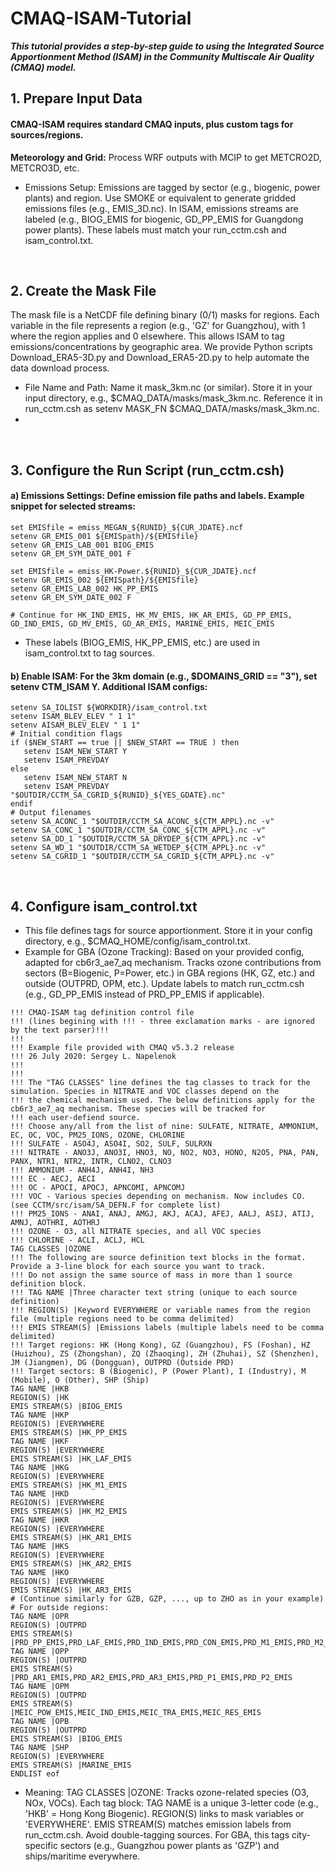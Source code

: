 # CMAQ-ISAM-Tutorial
_**This tutorial provides a step-by-step guide to using the Integrated Source Apportionment Method (ISAM) in the Community Multiscale Air Quality (CMAQ) model.**_

## 1. Prepare Input Data
#### CMAQ-ISAM requires standard CMAQ inputs, plus custom tags for sources/regions.
**Meteorology and Grid:** Process WRF outputs with MCIP to get METCRO2D, METCRO3D, etc.
* Emissions Setup: Emissions are tagged by sector (e.g., biogenic, power plants) and region. Use SMOKE or equivalent to generate gridded emissions files (e.g., EMIS_3D.nc). In ISAM, emissions streams are labeled (e.g., BIOG_EMIS for biogenic, GD_PP_EMIS for Guangdong power plants). These labels must match your run_cctm.csh and isam_control.txt.

<br>

## 2. Create the Mask File
The mask file is a NetCDF file defining binary (0/1) masks for regions. Each variable in the file represents a region (e.g., 'GZ' for Guangzhou), with 1 where the region applies and 0 elsewhere. This allows ISAM to tag emissions/concentrations by geographic area.
We provide Python scripts Download_ERA5-3D.py and Download_ERA5-2D.py to help automate the data download process.
* File Name and Path: Name it mask_3km.nc (or similar). Store it in your input directory, e.g., $CMAQ_DATA/masks/mask_3km.nc. Reference it in run_cctm.csh as setenv MASK_FN $CMAQ_DATA/masks/mask_3km.nc.
* 

<br>

## 3. Configure the Run Script (run_cctm.csh)
####    a) Emissions Settings: Define emission file paths and labels. Example snippet for selected streams:
```
set EMISfile = emiss_MEGAN_${RUNID}_${CUR_JDATE}.ncf
setenv GR_EMIS_001 ${EMISpath}/${EMISfile}
setenv GR_EMIS_LAB_001 BIOG_EMIS
setenv GR_EM_SYM_DATE_001 F

set EMISfile = emiss_HK-Power.${RUNID}_${CUR_JDATE}.ncf
setenv GR_EMIS_002 ${EMISpath}/${EMISfile}
setenv GR_EMIS_LAB_002 HK_PP_EMIS
setenv GR_EM_SYM_DATE_002 F

# Continue for HK_IND_EMIS, HK_MV_EMIS, HK_AR_EMIS, GD_PP_EMIS, GD_IND_EMIS, GD_MV_EMIS, GD_AR_EMIS, MARINE_EMIS, MEIC_EMIS
```
* These labels (BIOG_EMIS, HK_PP_EMIS, etc.) are used in isam_control.txt to tag sources.

####    b) Enable ISAM: For the 3km domain (e.g., $DOMAINS_GRID == "3"), set setenv CTM_ISAM Y. Additional ISAM configs:
```
setenv SA_IOLIST ${WORKDIR}/isam_control.txt
setenv ISAM_BLEV_ELEV " 1 1"
setenv AISAM_BLEV_ELEV " 1 1"
# Initial condition flags
if ($NEW_START == true || $NEW_START == TRUE ) then
   setenv ISAM_NEW_START Y
   setenv ISAM_PREVDAY
else
   setenv ISAM_NEW_START N
   setenv ISAM_PREVDAY "$OUTDIR/CCTM_SA_CGRID_${RUNID}_${YES_GDATE}.nc"
endif
# Output filenames
setenv SA_ACONC_1 "$OUTDIR/CCTM_SA_ACONC_${CTM_APPL}.nc -v"
setenv SA_CONC_1 "$OUTDIR/CCTM_SA_CONC_${CTM_APPL}.nc -v"
setenv SA_DD_1 "$OUTDIR/CCTM_SA_DRYDEP_${CTM_APPL}.nc -v"
setenv SA_WD_1 "$OUTDIR/CCTM_SA_WETDEP_${CTM_APPL}.nc -v"
setenv SA_CGRID_1 "$OUTDIR/CCTM_SA_CGRID_${CTM_APPL}.nc -v"
```

<br>

## 4. Configure isam_control.txt
* This file defines tags for source apportionment. Store it in your config directory, e.g., $CMAQ_HOME/config/isam_control.txt.
* Example for GBA (Ozone Tracking): Based on your provided config, adapted for cb6r3_ae7_aq mechanism. Tracks ozone contributions from sectors (B=Biogenic, P=Power, etc.) in GBA regions (HK, GZ, etc.) and outside (OUTPRD, OPM, etc.). Update labels to match run_cctm.csh (e.g., GD_PP_EMIS instead of PRD_PP_EMIS if applicable).
```
!!! CMAQ-ISAM tag definition control file
!!! (lines begining with !!! - three exclamation marks - are ignored by the text parser)!!!
!!!
!!! Example file provided with CMAQ v5.3.2 release
!!! 26 July 2020: Sergey L. Napelenok
!!!
!!!
!!! The "TAG CLASSES" line defines the tag classes to track for the simulation. Species in NITRATE and VOC classes depend on the
!!! the chemical mechanism used. The below definitions apply for the cb6r3_ae7_aq mechanism. These species will be tracked for
!!! each user-defiend source.
!!! Choose any/all from the list of nine: SULFATE, NITRATE, AMMONIUM, EC, OC, VOC, PM25_IONS, OZONE, CHLORINE
!!! SULFATE - ASO4J, ASO4I, SO2, SULF, SULRXN
!!! NITRATE - ANO3J, ANO3I, HNO3, NO, NO2, NO3, HONO, N2O5, PNA, PAN, PANX, NTR1, NTR2, INTR, CLNO2, CLNO3
!!! AMMONIUM - ANH4J, ANH4I, NH3
!!! EC - AECJ, AECI
!!! OC - APOCI, APOCJ, APNCOMI, APNCOMJ
!!! VOC - Various species depending on mechanism. Now includes CO. (see CCTM/src/isam/SA_DEFN.F for complete list)
!!! PM25_IONS - ANAI, ANAJ, AMGJ, AKJ, ACAJ, AFEJ, AALJ, ASIJ, ATIJ, AMNJ, AOTHRI, AOTHRJ
!!! OZONE - O3, all NITRATE species, and all VOC species
!!! CHLORINE - ACLI, ACLJ, HCL
TAG CLASSES |OZONE
!!! The following are source definition text blocks in the format. Provide a 3-line block for each source you want to track.
!!! Do not assign the same source of mass in more than 1 source definition block.
!!! TAG NAME |Three character text string (unique to each source definition)
!!! REGION(S) |Keyword EVERYWHERE or variable names from the region file (multiple regions need to be comma delimited)
!!! EMIS STREAM(S) |Emissions labels (multiple labels need to be comma delimited)
!!! Target regions: HK (Hong Kong), GZ (Guangzhou), FS (Foshan), HZ (Huizhou), ZS (Zhongshan), ZQ (Zhaoqing), ZH (Zhuhai), SZ (Shenzhen), JM (Jiangmen), DG (Dongguan), OUTPRD (Outside PRD)
!!! Target sectors: B (Biogenic), P (Power Plant), I (Industry), M (Mobile), O (Other), SHP (Ship)
TAG NAME |HKB
REGION(S) |HK
EMIS STREAM(S) |BIOG_EMIS
TAG NAME |HKP
REGION(S) |EVERYWHERE
EMIS STREAM(S) |HK_PP_EMIS
TAG NAME |HKF
REGION(S) |EVERYWHERE
EMIS STREAM(S) |HK_LAF_EMIS
TAG NAME |HKG
REGION(S) |EVERYWHERE
EMIS STREAM(S) |HK_M1_EMIS
TAG NAME |HKD
REGION(S) |EVERYWHERE
EMIS STREAM(S) |HK_M2_EMIS
TAG NAME |HKR
REGION(S) |EVERYWHERE
EMIS STREAM(S) |HK_AR1_EMIS
TAG NAME |HKS
REGION(S) |EVERYWHERE
EMIS STREAM(S) |HK_AR2_EMIS
TAG NAME |HKO
REGION(S) |EVERYWHERE
EMIS STREAM(S) |HK_AR3_EMIS
# (Continue similarly for GZB, GZP, ..., up to ZHO as in your example)
# For outside regions:
TAG NAME |OPR
REGION(S) |OUTPRD
EMIS STREAM(S) |PRD_PP_EMIS,PRD_LAF_EMIS,PRD_IND_EMIS,PRD_CON_EMIS,PRD_M1_EMIS,PRD_M2_EMIS,PRD_M3_EMIS
TAG NAME |OPP
REGION(S) |OUTPRD
EMIS STREAM(S) |PRD_AR1_EMIS,PRD_AR2_EMIS,PRD_AR3_EMIS,PRD_P1_EMIS,PRD_P2_EMIS
TAG NAME |OPM
REGION(S) |OUTPRD
EMIS STREAM(S) |MEIC_POW_EMIS,MEIC_IND_EMIS,MEIC_TRA_EMIS,MEIC_RES_EMIS
TAG NAME |OPB
REGION(S) |OUTPRD
EMIS STREAM(S) |BIOG_EMIS
TAG NAME |SHP
REGION(S) |EVERYWHERE
EMIS STREAM(S) |MARINE_EMIS
ENDLIST eof
```
* Meaning:
  TAG CLASSES |OZONE: Tracks ozone-related species (O3, NOx, VOCs).
  Each tag block: TAG NAME is a unique 3-letter code (e.g., 'HKB' = Hong Kong Biogenic). REGION(S) links to mask variables or 'EVERYWHERE'. EMIS STREAM(S) matches emission labels from run_cctm.csh.
  Avoid double-tagging sources. For GBA, this tags city-specific sectors (e.g., Guangzhou power plants as 'GZP') and ships/maritime everywhere.
